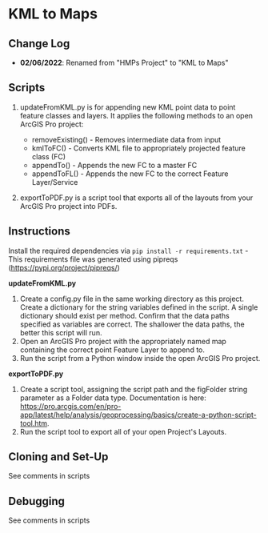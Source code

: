 # KML to Maps

## Change Log

- **02/06/2022**: Renamed from "HMPs Project" to "KML to Maps"

## Scripts 

1. updateFromKML.py is for appending new KML point data to point feature classes and layers. It applies the following methods to an open ArcGIS Pro project:
    -   removeExisting() - Removes intermediate data from input
    -   kmlToFC() - Converts KML file to appropriately projected feature class (FC)
    -   appendTo() - Appends the new FC to a master FC  
    -   appendToFL() - Appends the new FC to the correct Feature Layer/Service

2. exportToPDF.py is a script tool that exports all of the layouts from your ArcGIS Pro project into PDFs. 

## Instructions

Install the required dependencies via `pip install -r requirements.txt`
    - This requirements file was generated using pipreqs (https://pypi.org/project/pipreqs/)

**updateFromKML.py**

1. Create a config.py file in the same working directory as this project. Create a dictionary for the string variables defined in the script. A single dictionary should exist per method. Confirm that the data paths specified as variables are correct. The shallower the data paths, the better this script will run. 
2. Open an ArcGIS Pro project with the appropriately named map containing the correct point Feature Layer to append to. 
3. Run the script from a Python window inside the open ArcGIS Pro project.

**exportToPDF.py**

1. Create a script tool, assigning the script path and the figFolder string parameter as a Folder data type. Documentation is here: https://pro.arcgis.com/en/pro-app/latest/help/analysis/geoprocessing/basics/create-a-python-script-tool.htm. 
2. Run the script tool to export all of your open Project's Layouts.

## Cloning and Set-Up 

See comments in scripts

## Debugging

See comments in scripts
